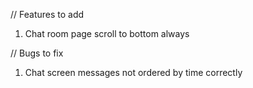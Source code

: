 

// Features to add

1. Chat room page scroll to bottom always

// Bugs to fix

1. Chat screen messages not ordered by time correctly